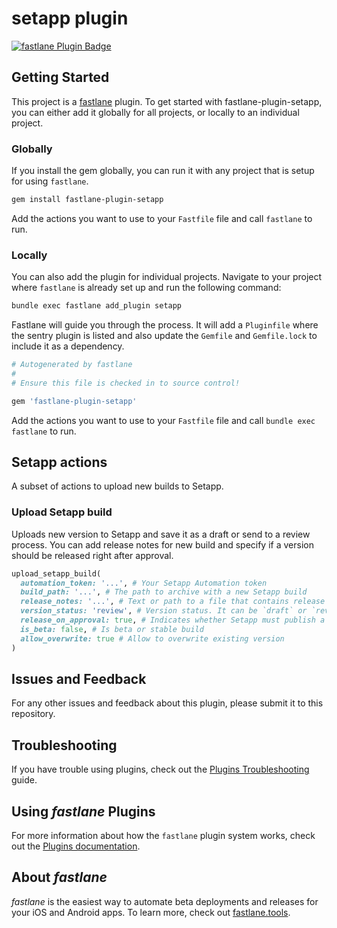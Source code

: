 # setapp plugin

[![fastlane Plugin Badge](https://rawcdn.githack.com/fastlane/fastlane/master/fastlane/assets/plugin-badge.svg)](https://rubygems.org/gems/fastlane-plugin-setapp)

## Getting Started

This project is a [fastlane](https://github.com/fastlane/fastlane) plugin. To get started with fastlane-plugin-setapp, you can either add it globally for all projects, or locally to an individual project.

### Globally

If you install the gem globally, you can run it with any project that is setup for using `fastlane`.

```bash
gem install fastlane-plugin-setapp
```

Add the actions you want to use to your `Fastfile` file and call `fastlane` to run.

### Locally

You can also add the plugin for individual projects. Navigate to your project where `fastlane` is already set up and run the following command:

```bash
bundle exec fastlane add_plugin setapp
```

Fastlane will guide you through the process. It will add a `Pluginfile` where the sentry plugin is listed and also update the `Gemfile` and `Gemfile.lock` to include it as a dependency.

```ruby
# Autogenerated by fastlane
#
# Ensure this file is checked in to source control!

gem 'fastlane-plugin-setapp'
```

Add the actions you want to use to your `Fastfile` file and call `bundle exec fastlane` to run.

## Setapp actions

A subset of actions to upload new builds to Setapp.

### Upload Setapp build

Uploads new version to Setapp and save it as a draft or send to a review process. You can add release notes for new build and specify if a version should be released right after approval.

```ruby
upload_setapp_build(
  automation_token: '...', # Your Setapp Automation token
  build_path: '...', # The path to archive with a new Setapp build
  release_notes: '...', # Text or path to a file that contains release notes for a new version
  version_status: 'review', # Version status. It can be `draft` or `review`
  release_on_approval: true, # Indicates whether Setapp must publish a new version after review
  is_beta: false, # Is beta or stable build
  allow_overwrite: true # Allow to overwrite existing version
)
```

## Issues and Feedback

For any other issues and feedback about this plugin, please submit it to this repository.

## Troubleshooting

If you have trouble using plugins, check out the [Plugins Troubleshooting](https://docs.fastlane.tools/plugins/plugins-troubleshooting/) guide.

## Using _fastlane_ Plugins

For more information about how the `fastlane` plugin system works, check out the [Plugins documentation](https://docs.fastlane.tools/plugins/create-plugin/).

## About _fastlane_

_fastlane_ is the easiest way to automate beta deployments and releases for your iOS and Android apps. To learn more, check out [fastlane.tools](https://fastlane.tools).

